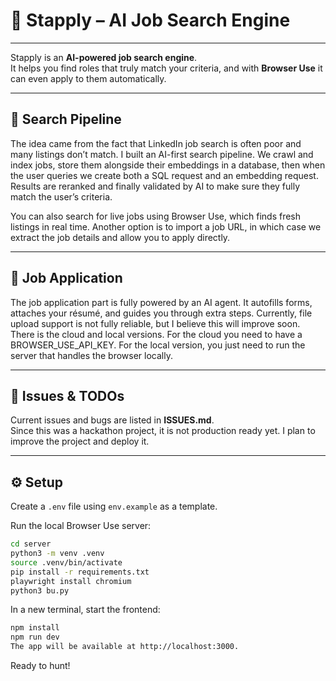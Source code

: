 # 🚀 Stapply – AI Job Search Engine

---

Stapply is an **AI-powered job search engine**.  
It helps you find roles that truly match your criteria, and with **Browser Use** it can even apply to them automatically.

---

## 🔎 Search Pipeline

The idea came from the fact that LinkedIn job search is often poor and many listings don’t match. I built an AI-first search pipeline. We crawl and index jobs, store them alongside their embeddings in a database, then when the user queries we create both a SQL request and an embedding request. Results are reranked and finally validated by AI to make sure they fully match the user’s criteria.  

You can also search for live jobs using Browser Use, which finds fresh listings in real time. Another option is to import a job URL, in which case we extract the job details and allow you to apply directly.

---

## 📄 Job Application

The job application part is fully powered by an AI agent. It autofills forms, attaches your résumé, and guides you through extra steps. Currently, file upload support is not fully reliable, but I believe this will improve soon. There is the cloud and local versions. For the cloud you need to have a BROWSER_USE_API_KEY. For the local version, you just need to run the server that handles the browser locally.

---

## 🐛 Issues & TODOs

Current issues and bugs are listed in **ISSUES.md**.  
Since this was a hackathon project, it is not production ready yet. I plan to improve the project and deploy it.

---

## ⚙️ Setup

Create a `.env` file using `env.example` as a template.  

Run the local Browser Use server:

```bash
cd server
python3 -m venv .venv
source .venv/bin/activate
pip install -r requirements.txt
playwright install chromium
python3 bu.py
```

In a new terminal, start the frontend:
```bash
npm install
npm run dev
The app will be available at http://localhost:3000.
```

Ready to hunt!